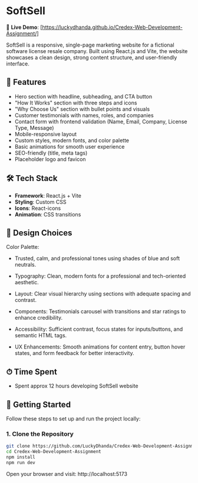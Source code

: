 # SoftSell

🔗 **Live Demo**: [https://luckydhanda.github.io/Credex-Web-Development-Assignment/]

SoftSell is a responsive, single-page marketing website for a fictional software license resale company. Built using React.js and Vite, the website showcases a clean design, strong content structure, and user-friendly interface.

## 📌 Features

- Hero section with headline, subheading, and CTA button
- "How It Works" section with three steps and icons
- "Why Choose Us" section with bullet points and visuals
- Customer testimonials with names, roles, and companies
- Contact form with frontend validation (Name, Email, Company, License Type, Message)
- Mobile-responsive layout
- Custom styles, modern fonts, and color palette
- Basic animations for smooth user experience
- SEO-friendly (title, meta tags)
- Placeholder logo and favicon

## 🛠 Tech Stack

- **Framework**: React.js + Vite
- **Styling**: Custom CSS
- **Icons**: React-icons
- **Animation**: CSS transitions

## 🎨 Design Choices

Color Palette:

- Trusted, calm, and professional tones using shades of blue and soft neutrals.

- Typography: Clean, modern fonts for a professional and tech-oriented aesthetic.

- Layout: Clear visual hierarchy using sections with adequate spacing and contrast.

- Components: Testimonials carousel with transitions and star ratings to enhance credibility.

- Accessibility: Sufficient contrast, focus states for inputs/buttons, and semantic HTML tags.

- UX Enhancements: Smooth animations for content entry, button hover states, and form feedback for better interactivity.

## ⏱ Time Spent

- Spent approx 12 hours developing SoftSell website

## 🚀 Getting Started

Follow these steps to set up and run the project locally:

### 1. Clone the Repository

```bash
git clone https://github.com/LuckyDhanda/Credex-Web-Development-Assignment.git
cd Credex-Web-Development-Assignment
npm install
npm run dev


```

Open your browser and visit: http://localhost:5173
